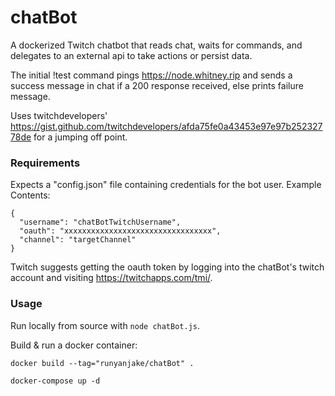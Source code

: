 # chatBot
A dockerized Twitch chatbot that reads chat, waits for commands, and delegates to an external api to take actions or persist data.

The initial !test command pings https://node.whitney.rip and sends a success message in chat if a 200 response received, else prints failure message.

Uses twitchdevelopers' https://gist.github.com/twitchdevelopers/afda75fe0a43453e97e97b25232778de for a jumping off point.

### Requirements
Expects a "config.json" file containing credentials for the bot user. Example Contents:
```
{
  "username": "chatBotTwitchUsername",
  "oauth": "xxxxxxxxxxxxxxxxxxxxxxxxxxxxxxxxx",
  "channel": "targetChannel"
}
```
Twitch suggests getting the oauth token by logging into the chatBot's twitch account and visiting https://twitchapps.com/tmi/.

### Usage

Run locally from source with `node chatBot.js`.

Build & run a docker container: 

`docker build --tag="runyanjake/chatBot" .`

`docker-compose up -d`
